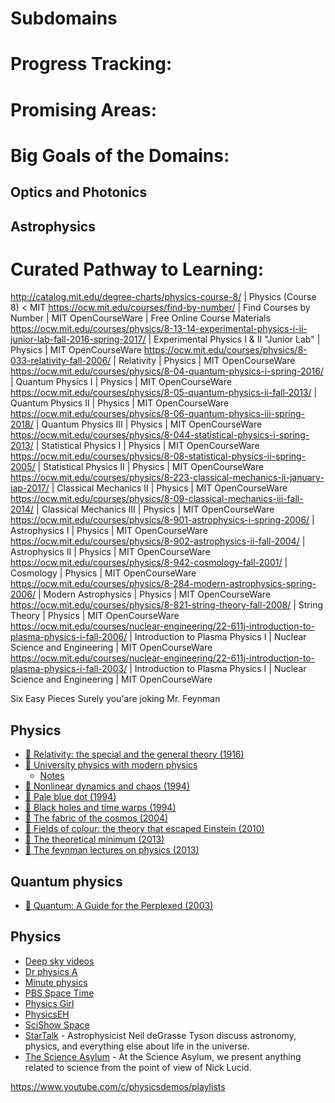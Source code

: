 # Subdomains

# Progress Tracking:

# Promising Areas:

# Big Goals of the Domains:

## Optics and Photonics

## Astrophysics

# Curated Pathway to Learning:

http://catalog.mit.edu/degree-charts/physics-course-8/ | Physics (Course 8) < MIT
https://ocw.mit.edu/courses/find-by-number/ | Find Courses by Number | MIT OpenCourseWare | Free Online Course Materials
https://ocw.mit.edu/courses/physics/8-13-14-experimental-physics-i-ii-junior-lab-fall-2016-spring-2017/ | Experimental Physics I & II "Junior Lab" | Physics | MIT OpenCourseWare
https://ocw.mit.edu/courses/physics/8-033-relativity-fall-2006/ | Relativity | Physics | MIT OpenCourseWare
https://ocw.mit.edu/courses/physics/8-04-quantum-physics-i-spring-2016/ | Quantum Physics I | Physics | MIT OpenCourseWare
https://ocw.mit.edu/courses/physics/8-05-quantum-physics-ii-fall-2013/ | Quantum Physics II | Physics | MIT OpenCourseWare
https://ocw.mit.edu/courses/physics/8-06-quantum-physics-iii-spring-2018/ | Quantum Physics III | Physics | MIT OpenCourseWare
https://ocw.mit.edu/courses/physics/8-044-statistical-physics-i-spring-2013/ | Statistical Physics I | Physics | MIT OpenCourseWare
https://ocw.mit.edu/courses/physics/8-08-statistical-physics-ii-spring-2005/ | Statistical Physics II | Physics | MIT OpenCourseWare
https://ocw.mit.edu/courses/physics/8-223-classical-mechanics-ii-january-iap-2017/ | Classical Mechanics II | Physics | MIT OpenCourseWare
https://ocw.mit.edu/courses/physics/8-09-classical-mechanics-iii-fall-2014/ | Classical Mechanics III | Physics | MIT OpenCourseWare
https://ocw.mit.edu/courses/physics/8-901-astrophysics-i-spring-2006/ | Astrophysics I | Physics | MIT OpenCourseWare
https://ocw.mit.edu/courses/physics/8-902-astrophysics-ii-fall-2004/ | Astrophysics II | Physics | MIT OpenCourseWare
https://ocw.mit.edu/courses/physics/8-942-cosmology-fall-2001/ | Cosmology | Physics | MIT OpenCourseWare
https://ocw.mit.edu/courses/physics/8-284-modern-astrophysics-spring-2006/ | Modern Astrophysics | Physics | MIT OpenCourseWare
https://ocw.mit.edu/courses/physics/8-821-string-theory-fall-2008/ | String Theory | Physics | MIT OpenCourseWare
https://ocw.mit.edu/courses/nuclear-engineering/22-611j-introduction-to-plasma-physics-i-fall-2006/ | Introduction to Plasma Physics I | Nuclear Science and Engineering | MIT OpenCourseWare
https://ocw.mit.edu/courses/nuclear-engineering/22-611j-introduction-to-plasma-physics-i-fall-2003/ | Introduction to Plasma Physics I | Nuclear Science and Engineering | MIT OpenCourseWare

Six Easy Pieces
Surely you'are joking Mr. Feynman

## Physics

- [📕 Relativity: the special and the general theory (1916)](http://www.goodreads.com/book/show/15852.Relativity)
- [📕 University physics with modern physics](https://my.mindnode.com/1M2ZVqow9pgJ95qwCH7hnwFWdRL8sDcMQqx5b3z9)
  - [Notes](http://web.sbu.edu/physics/courses/physics-203p.pdf)
- [📕 Nonlinear dynamics and chaos (1994)](http://www.goodreads.com/book/show/116164.Nonlinear_Dynamics_and_Chaos)
- [📕 Pale blue dot (1994)](http://www.goodreads.com/book/show/61663.Pale_Blue_Dot)
- [📕 Black holes and time warps (1994)](http://www.goodreads.com/book/show/17362.Black_Holes_Time_Warps)
- [📕 The fabric of the cosmos (2004)](http://www.goodreads.com/book/show/22435.The_Fabric_of_the_Cosmos)
- [📕 Fields of colour: the theory that escaped Einstein (2010)](http://www.goodreads.com/book/show/13485212-fields-of-color)
- [📕 The theoretical minimum (2013)](http://www.goodreads.com/book/show/13587145-the-theoretical-minimum)
- [📖 The feynman lectures on physics (2013)](http://feynmanlectures.caltech.edu/)

## Quantum physics

- [📕 Quantum: A Guide for the Perplexed (2003)](https://www.goodreads.com/book/show/100034.Quantum)

## Physics

- [Deep sky videos](https://www.youtube.com/user/DeepSkyVideos/videos)
- [Dr physics A](https://www.youtube.com/user/DrPhysicsA/videos)
- [Minute physics](https://www.youtube.com/user/minutephysics/videos)
- [PBS Space Time](https://www.youtube.com/channel/UC7_gcs09iThXybpVgjHZ_7g/videos)
- [Physics Girl](https://www.youtube.com/user/physicswoman/videos)
- [PhysicsEH](https://www.youtube.com/user/PhysicsEH/videos)
- [SciShow Space](https://www.youtube.com/user/scishowspace/videos)
- [StarTalk](https://www.youtube.com/user/startalkradio/videos) - Astrophysicist Neil deGrasse Tyson discuss astronomy, physics, and everything else about life in the universe.
- [The Science Asylum](https://www.youtube.com/channel/UCXgNowiGxwwnLeQ7DXTwXPg) - At the Science Asylum, we present anything related to science from the point of view of Nick Lucid.


https://www.youtube.com/c/physicsdemos/playlists
